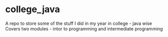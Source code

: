 # college_java

A repo to store some of the stuff I did in my year in college - java wise
Covers two modules - intor to programming and intermediate programming
